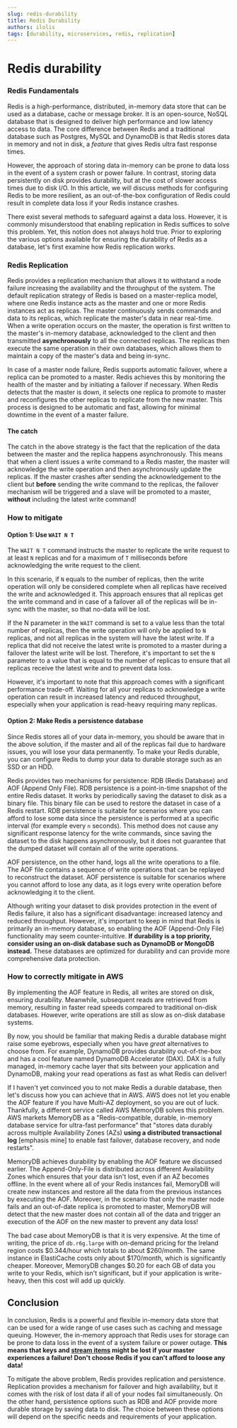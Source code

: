 ```yaml
---
slug: redis-durability
title: Redis Durability
authors: ilolis
tags: [durability, microservices, redis, replication]
---
```


# Redis durability


### Redis Fundamentals
Redis is a high-performance, distributed, in-memory data store that can be used as a database, cache or message broker. It is an open-source, NoSQL database that is designed to deliver high performance and low latency access to data. The core difference between Redis and a traditional database such as Postgres, MySQL and DynamoDB is that Redis stores data in memory and not in disk, a *feature* that gives Redis ultra fast response times.

However, the approach of storing data in-memory can be prone to data loss in the event of a system crash or power failure. In contrast, storing data persistently on disk provides durability, but at the cost of slower access times due to disk I/O. In this article, we will discuss methods for configuring Redis to be more resilient, as an out-of-the-box configuration of Redis could result in complete data loss if your Redis instance crashes.
<!--truncate-->
There exist several methods to safeguard against a data loss. However, it is commonly misunderstood that enabling replication in Redis suffices to solve this problem. Yet, this notion does not always hold true. Prior to exploring the various options available for ensuring the durability of Redis as a database, let's first examine how Redis replication works.

### Redis Replication

Redis provides a replication mechanism that allows it to withstand a node failure increasing the availability and the throughput of the system. The default replication strategy of Redis is based on a master-replica model, where one Redis instance acts as the master and one or more Redis instances act as replicas. The master continuously sends commands and data to its replicas, which replicate the master's data in near real-time. When a write operation occurs on the master, the operation is first written to the master's in-memory database, acknowledged to the client and then transmitted **asynchronously** to all the connected replicas. The replicas then execute the same operation in their own databases, which allows them to maintain a copy of the master's data and being in-sync. 

In case of a master node failure, Redis supports automatic failover, where a replica can be promoted to a master. Redis achieves this by monitoring the health of the master and by initiating a failover if necessary. When Redis detects that the master is down, it selects one replica to promote to master and reconfigures the other replicas to replicate from the new master. This process is designed to be automatic and fast, allowing for minimal downtime in the event of a master failure.


#### The catch
The catch in the above strategy is the fact that the replication of the data between the master and the replica happens asynchronously. This means that when a client issues a write command to a Redis master, the master will acknowledge the write operation and then asynchronously update the replicas. If the master crashes after sending the acknowledgement to the client but **before** sending the write command to the replicas, the failover mechanism will be triggered and a slave will be promoted to a master, **without** including the latest write command!


### How to mitigate
#### Option 1: Use `WAIT N T` 
The `WAIT N T` command instructs the master to replicate the write request to at least `N` replicas and for a maximum of `T` milliseconds before acknowledging the write request to the client. 

In this scenario, if `N` equals to the number of replicas, then the write operation will only be considered complete when all replicas have received the write and acknowledged it. This approach ensures that all replicas get the write command and in case of a failover all of the replicas will be in-sync with the master, so that no-data will be lost.

If the N parameter in the `WAIT` command is set to a value less than the total number of replicas, then the write operation will only be applied to `N` replicas, and not all replicas in the system will have the latest write. If a replica that did not receive the latest write is promoted to a master during a failover the latest write will be lost. Therefore, it's important to set the `N` parameter to a value that is equal to the number of replicas to ensure that all replicas receive the latest write and to prevent data loss.



However, it's important to note that this approach comes with a significant performance  trade-off. Waiting for all your replicas to acknowledge a write operation can result in increased latency and reduced throughput, especially when your application is read-heavy requiring many replicas. 

#### Option 2: Make Redis a persistence database
Since Redis stores all of your data in-memory, you should be aware that in the above solution, if the master and all of the replicas fail due to hardware issues, you will lose your data permanently. To make your Redis durable, you can configure Redis to dump your data to durable storage such as an SSD or an HDD. 

Redis provides two mechanisms for persistence: RDB (Redis Database) and AOF (Append Only File). RDB persistence is a point-in-time snapshot of the entire Redis dataset. It works by periodically saving the dataset to disk as a binary file. This binary file can be used to restore the dataset in case of a Redis restart. RDB persistence is suitable for scenarios where you can afford to lose some data since the persistence is performed at a specific interval (for example every `n` seconds). This method does not cause any significant response latency for the write commands, since saving the dataset to the disk happens asynchronously, but it does not guarantee that the dumped dataset will contain all of the write operations. 

AOF persistence, on the other hand, logs all the write operations to a file. The AOF file contains a sequence of write operations that can be replayed to reconstruct the dataset. AOF persistence is suitable for scenarios where you cannot afford to lose any data, as it logs every write operation before acknowledging it to the client. 

Although writing your dataset to disk provides protection in the event of Redis failure, it also has a significant disadvantage: increased latency and reduced throughput. However, it's important to keep in mind that Redis is primarily an in-memory database, so enabling the AOF (Append-Only File) functionality may seem counter-intuitive. **If durability is a top priority, consider using an on-disk database such as DynamoDB or MongoDB instead.** These databases are optimized for durability and can provide more comprehensive data protection.

### How to correctly mitigate in AWS
By implementing the AOF feature in Redis, all writes are stored on disk, ensuring durability. Meanwhile, subsequent reads are retrieved from memory, resulting in faster read speeds compared to traditional on-disk databases. However, write operations are still as slow as on-disk database systems.

By now, you should be familiar that making Redis a durable database might raise some eyebrows, especially when you have *great* alternatives to choose from. For example, DynamoDB provides durability out-of-the-box and has a cool feature named DynamoDB Accelerator (DAX). DAX is a fully managed, in-memory cache layer that sits between your application and DynamoDB, making your read operations as fast as what Redis can deliver!

If I haven't yet convinced you to not make Redis a durable database, then let's discuss how you can achieve that in AWS. AWS does not let you enable the AOF feature if you have Multi-AZ deployment, so you are out of luck. Thankfully, a different service called AWS MemoryDB solves this problem. AWS markets MemoryDB as a "Redis-compatible, durable, in-memory database service for ultra-fast performance" that "stores data durably across multiple Availability Zones (AZs) **using a distributed transactional log** [emphasis mine] to enable fast failover, database recovery, and node restarts".  

MemoryDB achieves durability by enabling the AOF feature we discussed earlier. The Append-Only-File is distributed across different Availability Zones which ensures that your data isn't lost, even if an AZ becomes offline. In the event where all of your Redis instances fail, MemoryDB will create new instances and restore all the data from the previous instances by executing the AOF. Moreover, in the scenario that only the master node fails and an out-of-date replica is promoted to master, MemoryDB will detect that the new master does not contain all of the data and trigger an execution of the AOF on the new master to prevent any data loss!

The bad case about MemoryDB is that it is very expensive. At the time of writing, the price of `db.r6g.large` with on-demand pricing for the Ireland region costs $0.344/hour which totals to about $260/month. The same instance in ElastiCache costs only about $170/month, which is significantly cheaper. Moreover, MemoryDB changes $0.20 for each GB of data you write to your Redis, which isn't significant, but if your application is write-heavy, then this cost will add up quickly.


## Conclusion
In conclusion, Redis is a powerful and flexible in-memory data store that can be used for a wide range of use cases such as caching and message queuing. However, the in-memory approach that Redis uses for storage can be prone to data loss in the event of a system failure or power outage. **This means that keys and [stream items](https://redis.io/docs/data-types/streams-tutorial/) might be lost if your master experiences a failure! Don't choose Redis if you can't afford to loose any data!** 

To mitigate the above problem, Redis provides replication and persistence. Replication provides a mechanism for failover and high availability, but it comes with the risk of lost data if all of your nodes fail simultaneously. On the other hand, persistence options such as RDB and AOF provide more durable storage by saving data to disk. The choice between these options will depend on the specific needs and requirements of your application.